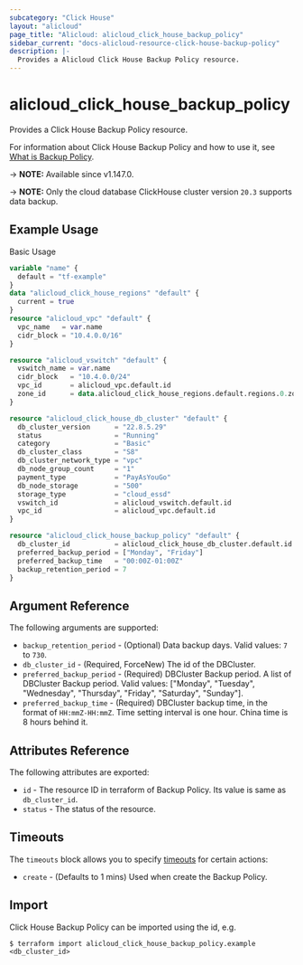 ```yaml
---
subcategory: "Click House"
layout: "alicloud"
page_title: "Alicloud: alicloud_click_house_backup_policy"
sidebar_current: "docs-alicloud-resource-click-house-backup-policy"
description: |-
  Provides a Alicloud Click House Backup Policy resource.
---
```


# alicloud_click_house_backup_policy

Provides a Click House Backup Policy resource.

For information about Click House Backup Policy and how to use it, see [What is Backup Policy](https://www.alibabacloud.com/help/zh/clickhouse/latest/api-clickhouse-2019-11-11-createbackuppolicy).

-> **NOTE:** Available since v1.147.0.

-> **NOTE:** Only the cloud database ClickHouse cluster version `20.3` supports data backup.

## Example Usage

Basic Usage

```terraform
variable "name" {
  default = "tf-example"
}
data "alicloud_click_house_regions" "default" {
  current = true
}
resource "alicloud_vpc" "default" {
  vpc_name   = var.name
  cidr_block = "10.4.0.0/16"
}

resource "alicloud_vswitch" "default" {
  vswitch_name = var.name
  cidr_block   = "10.4.0.0/24"
  vpc_id       = alicloud_vpc.default.id
  zone_id      = data.alicloud_click_house_regions.default.regions.0.zone_ids.0.zone_id
}

resource "alicloud_click_house_db_cluster" "default" {
  db_cluster_version      = "22.8.5.29"
  status                  = "Running"
  category                = "Basic"
  db_cluster_class        = "S8"
  db_cluster_network_type = "vpc"
  db_node_group_count     = "1"
  payment_type            = "PayAsYouGo"
  db_node_storage         = "500"
  storage_type            = "cloud_essd"
  vswitch_id              = alicloud_vswitch.default.id
  vpc_id                  = alicloud_vpc.default.id
}

resource "alicloud_click_house_backup_policy" "default" {
  db_cluster_id           = alicloud_click_house_db_cluster.default.id
  preferred_backup_period = ["Monday", "Friday"]
  preferred_backup_time   = "00:00Z-01:00Z"
  backup_retention_period = 7
}
```

## Argument Reference

The following arguments are supported:

* `backup_retention_period` - (Optional) Data backup days. Valid values: `7` to `730`.
* `db_cluster_id` - (Required, ForceNew) The id of the DBCluster.
* `preferred_backup_period` - (Required) DBCluster Backup period. A list of DBCluster Backup period. Valid values: ["Monday", "Tuesday", "Wednesday", "Thursday", "Friday", "Saturday", "Sunday"].
* `preferred_backup_time` - (Required) DBCluster backup time, in the format of `HH:mmZ-HH:mmZ`. Time setting interval is one hour. China time is 8 hours behind it.

## Attributes Reference

The following attributes are exported:

* `id` - The resource ID in terraform of Backup Policy. Its value is same as `db_cluster_id`.
* `status` - The status of the resource.

## Timeouts

The `timeouts` block allows you to specify [timeouts](https://www.terraform.io/docs/configuration-0-11/resources.html#timeouts) for certain actions:

* `create` - (Defaults to 1 mins) Used when create the Backup Policy.

## Import

Click House Backup Policy can be imported using the id, e.g.

```shell
$ terraform import alicloud_click_house_backup_policy.example <db_cluster_id>
```